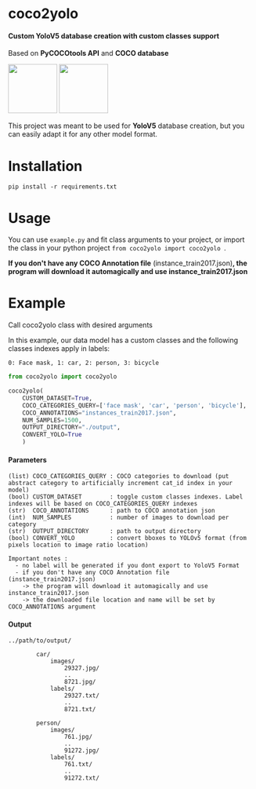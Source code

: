 # coco2yolo

#### Custom YoloV5 database creation with custom classes support

Based on **PyCOCOtools API** and **COCO database**

<img src="https://cocodataset.org/images/coco-logo.png" height="100" />
<img src="https://miro.medium.com/max/1400/1*bSLNlG7crv-p-m4LVYYk3Q.png" height="100" />

This project was meant to be used for **YoloV5** database creation, but you can easily adapt it for any other model format.


# Installation
`pip install -r requirements.txt`

# Usage

You can use `example.py` and fit class arguments to your project, or import the class in your python project `from coco2yolo import coco2yolo
`.

**If you don't have any COCO Annotation file** (instance_train2017.json)**, the program will download it automagically and use instance_train2017.json**

# Example
Call coco2yolo class with desired arguments

In this example, our data model has a custom classes and the following classes indexes apply in labels: 

`0: Face mask, 1: car, 2: person, 3: bicycle`

```py
from coco2yolo import coco2yolo

coco2yolo(
    CUSTOM_DATASET=True,
    COCO_CATEGORIES_QUERY=['face mask', 'car', 'person', 'bicycle'],
    COCO_ANNOTATIONS="instances_train2017.json",
    NUM_SAMPLES=1500,
    OUTPUT_DIRECTORY="./output",
    CONVERT_YOLO=True
    )
```

#### Parameters

```properties
(list) COCO_CATEGORIES_QUERY : COCO categories to download (put abstract category to artificially increment cat_id index in your model)
(bool) CUSTOM_DATASET        : toggle custom classes indexes. Label indexes will be based on COCO_CATEGORIES_QUERY indexes
(str)  COCO_ANNOTATIONS      : path to COCO annotation json
(int)  NUM_SAMPLES           : number of images to download per category
(str)  OUTPUT_DIRECTORY      : path to output directory
(bool) CONVERT_YOLO          : convert bboxes to YOLOv5 format (from pixels location to image ratio location)

Important notes :
  - no label will be generated if you dont export to YoloV5 Format
  - if you don't have any COCO Annotation file (instance_train2017.json)
    -> the program will download it automagically and use instance_train2017.json
    -> the downloaded file location and name will be set by COCO_ANNOTATIONS argument
```

#### Output

```jsonpath
../path/to/output/

        car/
            images/
                29327.jpg/
                ..
                8721.jpg/
            labels/
                29327.txt/
                ..
                8721.txt/
        
        person/
            images/
                761.jpg/
                ..
                91272.jpg/
            labels/
                761.txt/
                ..
                91272.txt/
```
